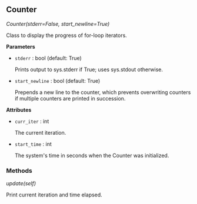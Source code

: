 ## Counter



*Counter(stderr=False, start_newline=True)*

Class to display the progress of for-loop iterators.

**Parameters**


- `stderr` : bool (default: True)

    Prints output to sys.stderr if True; uses sys.stdout otherwise.

- `start_newline` : bool (default: True)

    Prepends a new line to the counter, which prevents overwriting counters
    if multiple counters are printed in succession.

**Attributes**


- `curr_iter` : int

    The current iteration.

- `start_time` : int

    The system's time in seconds when the Counter was initialized.

### Methods



*update(self)*

Print current iteration and time elapsed.